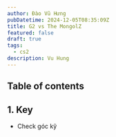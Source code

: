 ```yaml
---
author: Đào Vũ Hưng
pubDatetime: 2024-12-05T08:35:09Z
title: G2 vs The MongolZ
featured: false
draft: true
tags:
  - cs2
description: Vu Hung
---
```

## Table of contents
## 1. Key
- Check góc kỹ
